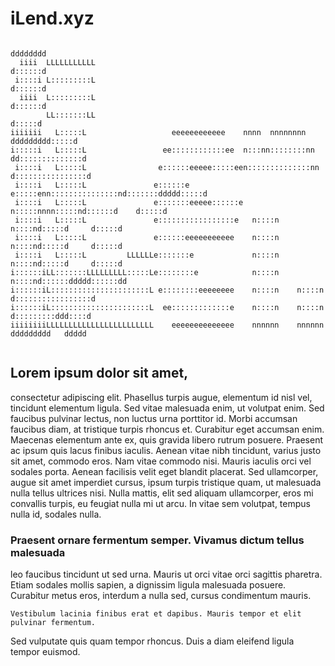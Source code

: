 # iLend.xyz

```                                                                                          
                                                                                  dddddddd
  iiii  LLLLLLLLLLL                                                               d::::::d
 i::::i L:::::::::L                                                               d::::::d
  iiii  L:::::::::L                                                               d::::::d
        LL:::::::LL                                                               d:::::d 
iiiiiii   L:::::L                   eeeeeeeeeeee    nnnn  nnnnnnnn        ddddddddd:::::d 
i:::::i   L:::::L                 ee::::::::::::ee  n:::nn::::::::nn    dd::::::::::::::d 
 i::::i   L:::::L                e::::::eeeee:::::een::::::::::::::nn  d::::::::::::::::d 
 i::::i   L:::::L               e::::::e     e:::::enn:::::::::::::::nd:::::::ddddd:::::d 
 i::::i   L:::::L               e:::::::eeeee::::::e  n:::::nnnn:::::nd::::::d    d:::::d 
 i::::i   L:::::L               e:::::::::::::::::e   n::::n    n::::nd:::::d     d:::::d 
 i::::i   L:::::L               e::::::eeeeeeeeeee    n::::n    n::::nd:::::d     d:::::d 
 i::::i   L:::::L         LLLLLLe:::::::e             n::::n    n::::nd:::::d     d:::::d 
i::::::iLL:::::::LLLLLLLLL:::::Le::::::::e            n::::n    n::::nd::::::ddddd::::::dd
i::::::iL::::::::::::::::::::::L e::::::::eeeeeeee    n::::n    n::::n d:::::::::::::::::d
i::::::iL::::::::::::::::::::::L  ee:::::::::::::e    n::::n    n::::n  d:::::::::ddd::::d
iiiiiiiiLLLLLLLLLLLLLLLLLLLLLLLL    eeeeeeeeeeeeee    nnnnnn    nnnnnn   ddddddddd   ddddd
                                                                                                                                                                              

```

## Lorem ipsum dolor sit amet, 

consectetur adipiscing elit. Phasellus turpis augue, elementum id nisl vel, tincidunt elementum ligula. Sed vitae malesuada enim, ut volutpat enim. Sed faucibus pulvinar lectus, non luctus urna porttitor id. Morbi accumsan faucibus diam, at tristique turpis rhoncus et. Curabitur eget accumsan enim. Maecenas elementum ante ex, quis gravida libero rutrum posuere. Praesent ac ipsum quis lacus finibus iaculis. Aenean vitae nibh tincidunt, varius justo sit amet, commodo eros. Nam vitae commodo nisi. Mauris iaculis orci vel sodales porta. Aenean facilisis velit eget blandit placerat. Sed ullamcorper, augue sit amet imperdiet cursus, ipsum turpis tristique quam, ut malesuada nulla tellus ultrices nisi. Nulla mattis, elit sed aliquam ullamcorper, eros mi convallis turpis, eu feugiat nulla mi ut arcu. In vitae sem volutpat, tempus nulla id, sodales nulla.

### Praesent ornare fermentum semper. Vivamus dictum tellus malesuada

leo faucibus tincidunt ut sed urna. Mauris ut orci vitae orci sagittis pharetra. Etiam sodales mollis sapien, a dignissim ligula malesuada posuere. Curabitur metus eros, interdum a nulla sed, cursus condimentum mauris. 

`Vestibulum lacinia finibus erat et dapibus. Mauris tempor et elit pulvinar fermentum. `

Sed vulputate quis quam tempor rhoncus. Duis a diam eleifend ligula tempor euismod.
